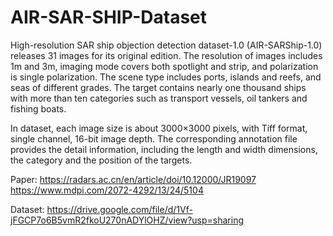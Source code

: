 # AIR-SAR-SHIP-Dataset
High-resolution SAR ship objection detection dataset-1.0 (AIR-SARShip-1.0) releases 31 images for its original edition. The resolution of images includes 1m and 3m, imaging mode covers both spotlight and strip, and polarization is single polarization. The scene type includes ports, islands and reefs, and seas of different grades. The target contains nearly one thousand ships with more than ten categories such as transport vessels, oil tankers and fishing boats.



In dataset, each image size is about 3000×3000 pixels, with Tiff format, single channel, 16-bit image depth. The corresponding annotation file provides the detail information, including the length and width dimensions, the category and the position of the targets.

Paper: https://radars.ac.cn/en/article/doi/10.12000/JR19097
       https://www.mdpi.com/2072-4292/13/24/5104

Dataset: https://drive.google.com/file/d/1Vf-jFGCP7o6B5vmR2fkoU270nADYlOHZ/view?usp=sharing
